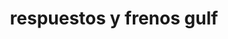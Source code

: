 ---
title: "respuestos y frenos gulf"
url: /puerto-la-cruz/respuestos-y-frenos-gulf/
shop: Autoteile
---